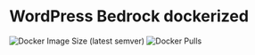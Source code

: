 # WordPress Bedrock dockerized
![Docker Image Size (latest semver)](https://img.shields.io/docker/image-size/killua99/bedrock?sort=semver) ![Docker Pulls](https://img.shields.io/docker/pulls/killua99/bedrock)